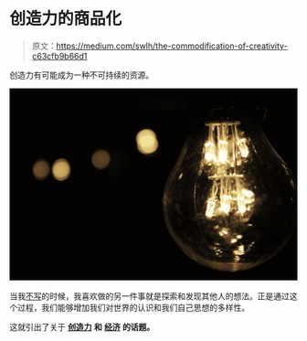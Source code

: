 # 创造力的商品化

> 原文：<https://medium.com/swlh/the-commodification-of-creativity-c63cfb9b66d1>

创造力有可能成为一种不可持续的资源。

![](img/a44bca43b75ac12c584c7cdc7870c1b1.png)

当我[不写](/@richardkyu/the-secret-behind-prolific-writing-aa472c17f009)的时候，我喜欢做的另一件事就是探索和发现其他人的想法。正是通过这个过程，我们能够增加我们对世界的认识和我们自己思想的多样性。

这就引出了关于 [**创造力**](/@richardkyu/the-end-of-originality-51f79aacd9ac) **和** [**经济**](/@richardkyu/pricing-strategies-in-the-market-an-overview-a12ad6cb9ca2) **的话题。**